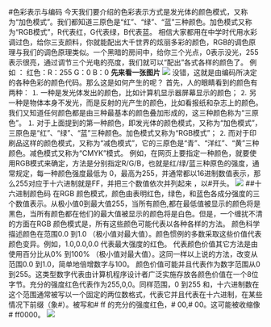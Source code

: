 #色彩表示与编码
今天我们要介绍的色彩表示方式是发光体的颜色模式，又称为“加色模式”。我们都知道三原色是“红”、“绿”、“蓝”三种颜色。加色模式又称为“RGB模式”，R代表红，G代表绿，B代表蓝。 
相信大家都用在中学时代用水彩调过色，给你三支颜料，你就能配出大千世界的炫丽多彩的颜色，RGB的调色原理与我们的调色原理类似。一个黑暗的房间中，给你三个光点，0表示没光，255表示很亮，通过调节三个光电的亮度，我们就可以“配出”各式各样的颜色了。 
例如 ： 红色：R：255 G：0 B：0 
**先来看一张图片**
![](https://gss3.bdstatic.com/7Po3dSag_xI4khGkpoWK1HF6hhy/baike/c0=baike80,5,5,80,26/sign=cf5ae39b003b5bb5aada28ac57babe5c/c83d70cf3bc79f3d1fb20600b9a1cd11728b29ab.jpg)
没错，这就是由编码所决定的各种色彩的颜色代码。那么这是如何产生的呢？ 
首先，人的眼睛看到的颜色有两种： 
⒈ 一种是发光体发出的颜色，比如计算机显示器屏幕显示的颜色； 
⒉ 另一种是物体本身不发光，而是反射的光产生的颜色，比如看报纸和杂志上的颜色。 
我们又知道任何颜色都是由三种最基本的颜色叠加形成的，这三种颜色称为“三原色”。 
⒈ 对于上面提到的第一种颜色，即发光体的颜色模式，又称为“加色模式”，三原色是“红”、“绿”、“蓝”三种颜色。加色模式又称为“RGB模式”； 
⒉ 而对于印刷品这样的颜色模式，又称为“减色模式”，它的三原色是“青”、“洋红”、“黄”三种颜色。减色模式又称为“CMYK”模式。 
例如，在网页上要指定一种颜色，就要使用RGB模式来确定，方法是分别指定R/G/B，也就是红/绿/蓝三种原色的强度，通常规定，每一种颜色强度最低为 0，最高为255，并通常都以16进制数值表示，那么255对应于十六进制就是FF，并把三个数值依次并列起来 ，以#开头。
![](https://gss0.bdstatic.com/94o3dSag_xI4khGkpoWK1HF6hhy/baike/c0=baike150,5,5,150,50/sign=7bcbda10f8198618554ae7d62b844516/a1ec08fa513d2697913e572c55fbb2fb4216d8d6.jpg)
##十六进制颜色码
在RGB 颜色模式，颜色由表明红色，绿色，和蓝色各成分强度的三个数值表示。从极小值0到最大值255，当所有颜色,都在最低值被显示的颜色将是黑色，当所有颜色都在他们的最大值被显示的颜色将是白色。但是，一个缠扰不清的方面在RGB 颜色模式是，所有这些颜色可能代表以各种各样的方法。 
颜色科学描述颜色在范围0.0 到1.0 （极小值对最大值）。颜色惯例的多数采取这些价值代表颜色变异。例如，1.0,0.0,0.0 代表最大强度的红色。 
代表颜色价值其它方法是由使用百分比从0% 到100% （极小值对最大值）。这同一样以上说的方法，改变从范围0.0 到1.0，简单地倍增数字与100。 
颜色价值可能并且代表作为数字范围从0 到255。这类型数字代表由计算机程序设计者广泛实施存放各颜色价值在一个8位字节。充分的强度红色代表作为255,0,0。同样范围，0 到255 和，十六进制数在这个范围通常被写以一个固定的两位数格式，代表它并且代表在十六进制，在某些情况下前缀（象#）。被写和# ff 的充分的强度红色，# 00,# 00。这可能被收缩像# ff0000。 
![](https://gss3.bdstatic.com/-Po3dSag_xI4khGkpoWK1HF6hhy/baike/c0=baike92,5,5,92,30/sign=acab3869b899a9012f3853647cfc611e/37d12f2eb9389b50fc59042f8535e5dde7116e2d.jpg)




